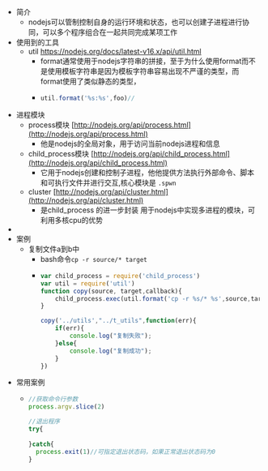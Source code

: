 - 简介
	- nodejs可以管制控制自身的运行环境和状态，也可以创建子进程进行协同，可以多个程序组合在一起共同完成某项工作
- 使用到的工具
	- util https://nodejs.org/docs/latest-v16.x/api/util.html
		- format通常使用于nodejs字符串的拼接，至于为什么使用format而不是使用模板字符串是因为模板字符串容易出现不严谨的类型，而format使用了类似静态的类型，
		- ```js
		  util.format('%s:%s',foo)//
		  ```
- 进程模块
	- process模块 [http://nodejs.org/api/process.html](http://nodejs.org/api/process.html)
		- 他是nodejs的全局对象，用于访问当前nodejs进程和信息
	- child_process模块 [http://nodejs.org/api/child_process.html](http://nodejs.org/api/child_process.html)
		- 它用于nodejs创建和控制子进程，他他提供方法执行外部命令、脚本和可执行文件并进行交互,核心模块是   `.spwn`
	- cluster [http://nodejs.org/api/cluster.html](http://nodejs.org/api/cluster.html)
		- 是child_process 的进一步封装 用于nodejs中实现多进程的模块，可利用多核cpu的优势
-
- 案例
	- 复制文件a到b中
		- bash命令`cp -r source/* target`
		- ```js
		  var child_process = require('child_process')
		  var util = require('util')
		  function copy(source, target,callback){
		      child_process.exec(util.format('cp -r %s/* %s',source,target),callback)
		  }
		  
		  copy('../utils',"../t_utils",function(err){
		      if(err){
		          console.log("复制失败");
		      }else{
		          console.log("复制成功");
		      }
		  })
		  ```
- 常用案例
	- ```js
	  //获取命令行参数
	  process.argv.slice(2) 
	  
	  //退出程序
	  try{
	    
	  }catch{
	    process.exit(1)//可指定退出状态码，如果正常退出状态码为0
	  }
	  ```